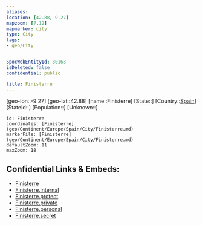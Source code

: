 ```yaml
---
aliases: 
location: [42.88,-9.27]
mapzoom: [7,12] 
mapmarker: city 
type: City
tags:
- geo/City


SpocWebEntityId: 30168
isDeleted: false
confidential: public

title: Finisterre
---
```

[geo-lon::-9.27]
[geo-lat::42.88]
[name::Finisterre]
[State::]
[Country::[Spain](geo/Continent/Europe/Spain.md)]
[StateId::]
[Population::]
[Unknown::]


```leaflet
id: Finisterre
coordinates: [Finisterre](geo/Continent/Europe/Spain/City/Finisterre.md)
markerFile: [Finisterre](geo/Continent/Europe/Spain/City/Finisterre.md)
defaultZoom: 11 
maxZoom: 18
```


## Confidential Links & Embeds: 
- [Finisterre](../../../../../../_public/geo/Continent/Europe/Spain/City/Finisterre.md) 
- [Finisterre.internal](../../../../../../_internal/geo/Continent/Europe/Spain/City/Finisterre.internal.md) 
- [Finisterre.protect](../../../../../../_protect/geo/Continent/Europe/Spain/City/Finisterre.protect.md) 
- [Finisterre.private](../../../../../../_private/geo/Continent/Europe/Spain/City/Finisterre.private.md) 
- [Finisterre.personal](../../../../../../_personal/geo/Continent/Europe/Spain/City/Finisterre.personal.md) 
- [Finisterre.secret](../../../../../../_secret/geo/Continent/Europe/Spain/City/Finisterre.secret.md) 
